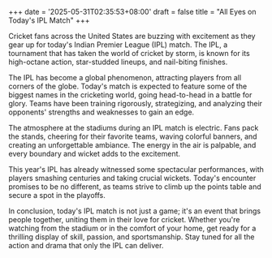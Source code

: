 +++
date = '2025-05-31T02:35:53+08:00'
draft = false
title = "All Eyes on Today's IPL Match"
+++

Cricket fans across the United States are buzzing with excitement as they gear up for today's Indian Premier League (IPL) match. The IPL, a tournament that has taken the world of cricket by storm, is known for its high-octane action, star-studded lineups, and nail-biting finishes. 

The IPL has become a global phenomenon, attracting players from all corners of the globe. Today's match is expected to feature some of the biggest names in the cricketing world, going head-to-head in a battle for glory. Teams have been training rigorously, strategizing, and analyzing their opponents' strengths and weaknesses to gain an edge. 

The atmosphere at the stadiums during an IPL match is electric. Fans pack the stands, cheering for their favorite teams, waving colorful banners, and creating an unforgettable ambiance. The energy in the air is palpable, and every boundary and wicket adds to the excitement. 

This year's IPL has already witnessed some spectacular performances, with players smashing centuries and taking crucial wickets. Today's encounter promises to be no different, as teams strive to climb up the points table and secure a spot in the playoffs. 

In conclusion, today's IPL match is not just a game; it's an event that brings people together, uniting them in their love for cricket. Whether you're watching from the stadium or in the comfort of your home, get ready for a thrilling display of skill, passion, and sportsmanship. Stay tuned for all the action and drama that only the IPL can deliver.